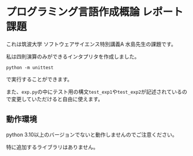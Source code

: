 # プログラミング言語作成概論 レポート課題
これは筑波大学 ソフトウェアサイエンス特別講義A 水島先生の課題です。  

私は四則演算のみができるインタプリタを作成しました。
```
python -m unittest
```
で実行することができます。

また、`exp.py`の中にテスト用の構文`test_exp1`や`test_exp2`が記述されているので変更していただけると自由に使えます。

## 動作環境
python 3.10以上のバージョンでないと動作しませんのでご注意ください。

特に追加するライブラリはありません。